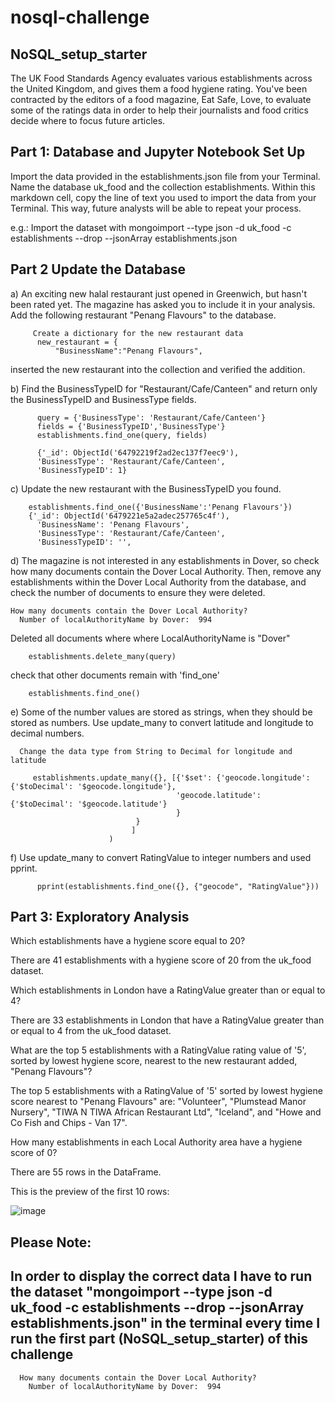# nosql-challenge
## NoSQL_setup_starter

The UK Food Standards Agency evaluates various establishments across the United Kingdom, and gives them a food hygiene rating. 
You've been contracted by the editors of a food magazine, Eat Safe, Love, to evaluate some of the ratings data in order to
help their journalists and food critics decide where to focus future articles.

## Part 1: Database and Jupyter Notebook Set Up
Import the data provided in the establishments.json file from your Terminal. Name the database uk_food and the collection establishments.
Within this markdown cell, copy the line of text you used to import the data from your Terminal. This way, future analysts will be able to repeat your process.

e.g.: Import the dataset with mongoimport --type json -d uk_food -c establishments --drop --jsonArray establishments.json

## Part 2 Update the Database

 a) An exciting new halal restaurant just opened in Greenwich, but hasn't been rated yet. The magazine has asked you to include it in your analysis. Add the following restaurant "Penang Flavours" to the database.
         
         Create a dictionary for the new restaurant data
          new_restaurant = {
              "BusinessName":"Penang Flavours",
              
              
 inserted the new restaurant into the collection and verified the addition.
 
 b) Find the BusinessTypeID for "Restaurant/Cafe/Canteen" and return only the BusinessTypeID and BusinessType fields.
 
          query = {'BusinessType': 'Restaurant/Cafe/Canteen'}
          fields = {'BusinessTypeID','BusinessType'}
          establishments.find_one(query, fields)
          
          {'_id': ObjectId('64792219f2ad2ec137f7eec9'),
          'BusinessType': 'Restaurant/Cafe/Canteen',
          'BusinessTypeID': 1}
          
  c) Update the new restaurant with the BusinessTypeID you found.
        
        establishments.find_one({'BusinessName':'Penang Flavours'})
        {'_id': ObjectId('6479221e5a2adec257765c4f'),
          'BusinessName': 'Penang Flavours',
          'BusinessType': 'Restaurant/Cafe/Canteen',
          'BusinessTypeID': '',
          
  d) The magazine is not interested in any establishments in Dover, so check how many documents contain the Dover Local Authority. Then, remove any establishments      within the Dover Local Authority from the database, and check the number of documents to ensure they were deleted.
  
    How many documents contain the Dover Local Authority?
      Number of localAuthorityName by Dover:  994
   
   Deleted all documents where where LocalAuthorityName is "Dover"
        
        establishments.delete_many(query)
   
   check that other documents remain with 'find_one'

        establishments.find_one()
        
  e) Some of the number values are stored as strings, when they should be stored as numbers.
      Use update_many to convert latitude and longitude to decimal numbers.
          
      Change the data type from String to Decimal for longitude and latitude
            
         establishments.update_many({}, [{'$set': {'geocode.longitude': {'$toDecimal': '$geocode.longitude'}, 
                                         'geocode.latitude': {'$toDecimal': '$geocode.latitude'}
                                         }
                                }
                               ]
                          )
   f) Use update_many to convert RatingValue to integer numbers and used pprint.
   
          pprint(establishments.find_one({}, {"geocode", "RatingValue"}))
          
          
 ## Part 3: Exploratory Analysis
 
 Which establishments have a hygiene score equal to 20?

  There are 41 establishments with a hygiene score of 20 from the uk_food dataset.

Which establishments in London have a RatingValue greater than or equal to 4?

  There are 33 establishments in London that have a RatingValue greater than or equal to 4 from the uk_food dataset.

What are the top 5 establishments with a RatingValue rating value of '5', sorted by lowest hygiene score, nearest to the new restaurant added, "Penang Flavours"?

  The top 5 establishments with a RatingValue of '5' sorted by lowest hygiene score nearest to "Penang Flavours" are: "Volunteer", "Plumstead Manor Nursery",       "TIWA N TIWA African Restaurant Ltd", "Iceland", and "Howe and Co Fish and Chips - Van 17".

How many establishments in each Local Authority area have a hygiene score of 0?

  There are 55 rows in the DataFrame. 
  
  This is the preview of the first 10 rows:
      
   ![image](https://github.com/mcaro01/nosql-challenge/assets/125619215/a0994d4c-ce3c-4746-ab81-8b81a169f822)

 
 
## Please Note:
## In order to display the correct data I have to run the dataset "mongoimport --type json -d uk_food -c establishments --drop --jsonArray establishments.json" in the terminal every time I run the first part (NoSQL_setup_starter) of this challenge 
      How many documents contain the Dover Local Authority?
        Number of localAuthorityName by Dover:  994
